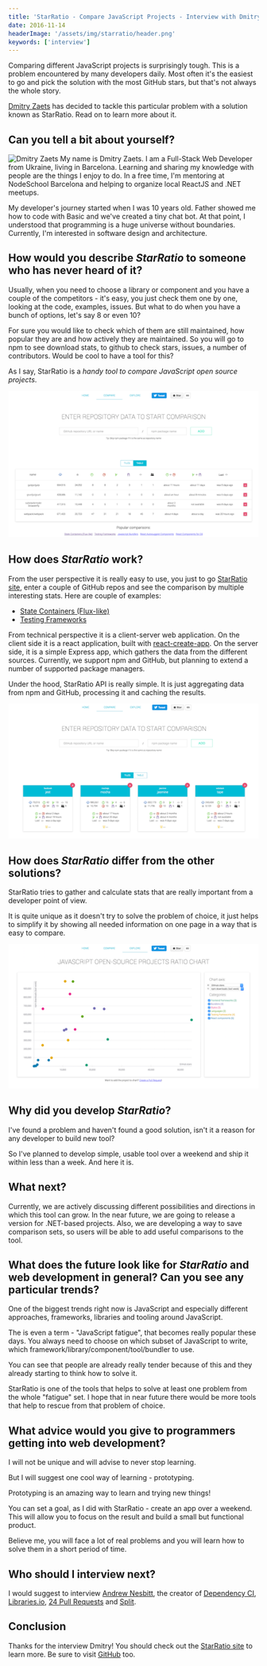 ```yaml
---
title: 'StarRatio - Compare JavaScript Projects - Interview with Dmitry Zaets'
date: 2016-11-14
headerImage: '/assets/img/starratio/header.png'
keywords: ['interview']
---
```


Comparing different JavaScript projects is surprisingly tough. This is a problem encountered by many developers daily. Most often it's the easiest to go and pick the solution with the most GitHub stars, but that's not always the whole story.

[Dmitry Zaets](https://twitter.com/dmitryzaets) has decided to tackle this particular problem with a solution known as StarRatio. Read on to learn more about it.

## Can you tell a bit about yourself?

<p>
<span class="author">
  <img src="https://www.gravatar.com/avatar/b1a049347f659b8455244bc50ac45ef9?s=200" alt="Dmitry Zaets" class="author" width="100" height="100" />
</span>
My name is Dmitry Zaets. I am a Full-Stack Web Developer from Ukraine, living in Barcelona. Learning and sharing my knowledge with people are the things I enjoy to do. In a free time, I'm mentoring at NodeSchool Barcelona and helping to organize local ReactJS and .NET meetups.
</p>

My developer's journey started when I was 10 years old. Father showed me how to code with Basic and we've created a tiny chat bot. At that point, I understood that programming is a huge universe without boundaries. Currently, I'm interested in software design and architecture.

## How would you describe *StarRatio* to someone who has never heard of it?

Usually, when you need to choose a library or component and you have a couple of the competitors - it's easy, you just check them one by one, looking at the code, examples, issues. But what to do when you have a bunch of options, let's say 8 or even 10?

For sure you would like to check which of them are still maintained, how popular they are and how actively they are maintained. So you will go to npm to see download stats, to github to check stars, issues, a number of contributors. Would be cool to have a tool for this?

As I say, StarRatio is a *handy tool to compare JavaScript open source projects*.

<img src="/assets/img/starratio/star-ratio-01.png" alt="Basic Comparison" />

## How does *StarRatio* work?

From the user perspective it is really easy to use, you just to go [StarRatio site](http://starratio.js.org), enter a couple of GitHub repos and see the comparison by multiple interesting stats. Here are couple of examples:

* [State Containers (Flux-like)](http://starratio.js.org/#/compare/tiles?keys=reactjs%2Fredux%2Cfacebook%2Fflux%2Cgoatslacker%2Falt%2Creflux%2Frefluxjs%2Freflux)
* [Testing Frameworks](http://starratio.js.org/#/compare/tiles?keys=facebook%2Fjest%2Cmochajs%2Fmocha%2Cjasmine%2Fjasmine%2Csubstack%2Ftape)

From technical perspective it is a client-server web application. On the client side it is a react application, built with [react-create-app](https://github.com/facebookincubator/create-react-app). On the server side, it is a simple Express app, which gathers the data from the different sources. Currently, we support npm and GitHub, but planning to extend a number of supported package managers.

Under the hood, StarRatio API is really simple. It is just aggregating data from npm and GitHub, processing it and caching the results.

<img src="/assets/img/starratio/star-ratio-02.png" alt="Card view" />

## How does *StarRatio* differ from the other solutions?

StarRatio tries to gather and calculate stats that are really important from a developer point of view.

It is quite unique as it doesn't try to solve the problem of choice, it just helps to simplify it by showing all needed information on one page in a way that is easy to compare.

<img src="/assets/img/starratio/star-ratio-03.png" alt="Chart view" />

## Why did you develop *StarRatio*?

I've found a problem and haven't found a good solution, isn't it a reason for any developer to build new tool?

So I've planned to develop simple, usable tool over a weekend and ship it within less than a week. And here it is.

## What next?

Currently, we are actively discussing different possibilities and directions in which this tool can grow. In the near future, we are going to release a version for .NET-based projects. Also, we are developing a way to save comparison sets, so users will be able to add useful comparisons to the tool.

## What does the future look like for *StarRatio* and web development in general? Can you see any particular trends?

One of the biggest trends right now is JavaScript and especially different approaches, frameworks, libraries and tooling around JavaScript.

The is even a term - "JavaScript fatigue", that becomes really popular these days. You always need to choose on which subset of JavaScript to write, which framework/library/component/tool/bundler to use.

You can see that people are already really tender because of this and they already starting to think how to solve it.

StarRatio is one of the tools that helps to solve at least one problem from the whole "fatigue" set. I hope that in near future there would be more tools that help to rescue from that problem of choice.

## What advice would you give to programmers getting into web development?

I will not be unique and will advise to never stop learning.

But I will suggest one cool way of learning - prototyping.

Prototyping is an amazing way to learn and trying new things!

You can set a goal, as I did with StarRatio - create an app over a weekend. This will allow you to focus on the result and build a small but functional product.

Believe me, you will face a lot of real problems and you will learn how to solve them in a short period of time.

## Who should I interview next?

I would suggest to interview [Andrew Nesbitt](https://github.com/andrew), the creator of [Dependency CI](https://github.com/DependencyCI), [Libraries.io](https://github.com/Librariesio), [24 Pull Requests](https://github.com/24pullrequests) and [Split](https://github.com/splitrb).

## Conclusion

Thanks for the interview Dmitry! You should check out the [StarRatio site](http://starratio.js.org) to learn more. Be sure to visit [GitHub](https://github.com/StarRatio/star-ratio) too.
